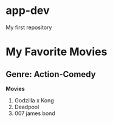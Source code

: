 # app-dev
My first repository
# My Favorite Movies
## Genre: Action-Comedy

**Movies**
1. Godzilla x Kong
2. Deadpool
3. 007 james bond
